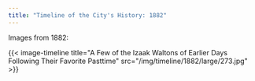 ```yaml
---
title: "Timeline of the City's History: 1882"
---
```

Images from 1882:

{{< image-timeline title="A Few of the Izaak Waltons of Earlier Days Following Their Favorite Pasttime" src="/img/timeline/1882/large/273.jpg" >}}